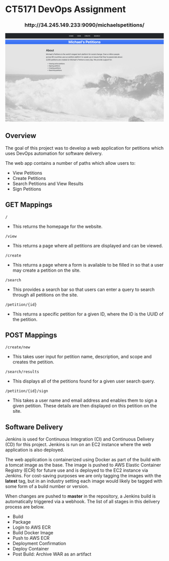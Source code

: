 # CT5171 DevOps Assignment
<h3> <div align="center"> http://34.245.149.233:9090/michaelspetitions/ </div> </h3>
<div align="center"> <img src="homepage.png"> </div>

## Overview
The goal of this project was to develop a web application for petitions which uses DevOps automation for software delivery. 

The web app contains a number of paths which allow users to:

- View Petitions
- Create Petitions
- Search Petitions and View Results
- Sign Petitions

## GET Mappings
```
/
```
- This returns the homepage for the website.
```
/view
```
- This returns a page where all petitions are displayed and can be viewed.
```
/create
```
- This returns a page where a form is available to be filled in so that a user may create a petition on the site.
```
/search
```
- This provides a search bar so that users can enter a query to search through all petitions on the site.
```
/petition/{id}
```
- This returns a specific petition for a given ID, where the ID is the UUID of the petition.

## POST Mappings
```
/create/new
```
- This takes user input for petition name, description, and scope and creates the petition.
```
/search/results
```
- This displays all of the petitions found for a given user search query.
```
/petition/{id}/sign
```
- This takes a user name and email address and enables them to sign a given petition. These details are then displayed on this petition on the site.

## Software Delivery
Jenkins is used for Continuous Integration (CI) and Continuous Delivery (CD) for this project. Jenkins is run on an EC2 instance where the web application is also deployed.

The web application is containerized using Docker as part of the build with a tomcat image as the base. The image is pushed to AWS Elastic Container Registry (ECR) for future use and is deployed to the EC2 instance via Jenkins. For cost-saving purposes we are only tagging the images with the **latest** tag, but in an industry setting each image would likely be tagged with some form of a build number or version.

When changes are pushed to __master__ in the repository, a Jenkins build is automatically triggered via a webhook. The list of all stages in this delivery process are below.

- Build
- Package
- Login to AWS ECR
- Build Docker Image
- Push to AWS ECR
- Deployment Confirmation
- Deploy Container
- Post Build: Archive WAR as an artifact

